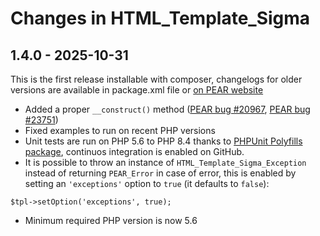 # Changes in HTML_Template_Sigma

## 1.4.0 - 2025-10-31

This is the first release installable with composer, changelogs for older versions are available in
package.xml file or [on PEAR website](https://pear.php.net/package/HTML_Template_Sigma/download/All)

* Added a proper `__construct()` method ([PEAR bug #20967], [PEAR bug #23751])
* Fixed examples to run on recent PHP versions
* Unit tests are run on PHP 5.6 to PHP 8.4 thanks to [PHPUnit Polyfills package],
  continuos integration is enabled on GitHub.
* It is possible to throw an instance of `HTML_Template_Sigma_Exception`
  instead of returning `PEAR_Error` in case of error, this is enabled by
  setting an `'exceptions'` option to `true` (it defaults to `false`): 
```
$tpl->setOption('exceptions', true);
```
* Minimum required PHP version is now 5.6

[PEAR bug #20967]: https://pear.php.net/bugs/bug.php?id=20967
[PEAR bug #23751]: https://pear.php.net/bugs/bug.php?id=23751
[PHPUnit Polyfills package]: https://github.com/Yoast/PHPUnit-Polyfills